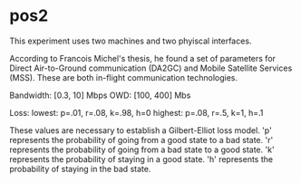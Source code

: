 # pos2

This experiment uses two machines and two phyiscal interfaces.

According to Francois Michel's thesis, he found a set of parameters for Direct Air-to-Ground communication (DA2GC) and Mobile Satellite Services (MSS). These are both in-flight communication technologies.

Bandwidth: [0.3, 10] Mbps
OWD: [100, 400] Mbs

Loss:
lowest: p=.01, r=.08, k=.98, h=0
highest: p=.08, r=.5, k=1, h=.1

These values are necessary to establish a Gilbert-Elliot loss model. 'p' represents the probability of going from a good state to a bad state. 'r' represents the probability of going from a bad state to a good state. 'k' represents the probability of staying in a good state. 'h' represents the probability of staying in the bad state.
